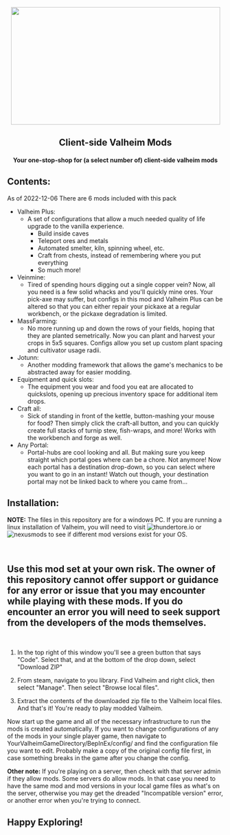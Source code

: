 <div id = "header" align="center">
  <img src="https://cdn.statically.io/img/guidefall.com/f=auto/wp-content/uploads/2021/02/vh22.jpg" width="487", height = "274"/>
  
  <h2>Client-side Valheim Mods</h2>
    <h4>Your one-stop-shop for (a select number of) client-side valheim mods</h4>
</div>

## Contents:
As of 2022-12-06 There are 6 mods included with this pack
- Valheim Plus:
  - A set of configurations that allow a much needed quality of life upgrade to the vanilla experience. 
    - Build inside caves
    - Teleport ores and metals
    - Automated smelter, kiln, spinning wheel, etc.
    - Craft from chests, instead of remembering where you put everything
    - So much more!
- Veinmine:
  - Tired of spending hours digging out a single copper vein? Now, all you need is a few solid whacks and you'll quickly mine ores. Your pick-axe may suffer, but configs in this mod and Valheim Plus can be altered so that you can either repair your pickaxe at a regular workbench, or the pickaxe degradation is limited.
- MassFarming:
  - No more running up and down the rows of your fields, hoping that they are planted semetrically. Now you can plant and harvest your crops in 5x5 squares. Configs allow you set up custom plant spacing and cultivator usage radii.
- Jotunn:
  - Another modding framework that allows the game's mechanics to be abstracted away for easier modding.
- Equipment and quick slots:
  - The equipment you wear and food you eat are allocated to quickslots, opening up precious inventory space for additional item drops.
- Craft all:
  - Sick of standing in front of the kettle, button-mashing your mouse for food? Then simply click the craft-all button, and you can quickly create full stacks of turnip stew, fish-wraps, and more! Works with the workbench and forge as well.
- Any Portal:
  - Portal-hubs are cool looking and all. But making sure you keep straight which portal goes where can be a chore. Not anymore! Now each portal has a destination drop-down, so you can select where you want to go in an instant! Watch out though, your destination portal may not be linked back to where you came from...

## Installation:
**NOTE:** The files in this repository are for a windows PC. If you are running a linux installation of Valheim, you will need to visit ![thundertore.io](https://thunderstore.io/) or ![nexusmods](https://www.nexusmods.com/) to see if different mod versions exist for your OS. 

<br>
<strong><h2>Use this mod set at your own risk. The owner of this repository cannot offer support or guidance for any error or issue that you may encounter while playing with these mods. If you do encounter an error you will need to seek support from the developers of the mods themselves.</h2></strong> 
<br>

1. In the top right of this window you'll see a green button that says "Code". Select that, and at the bottom of the drop down, select "Download ZIP"

2. From steam, navigate to you library. Find Valheim and right click, then select "Manage". Then select "Browse local files". 

3. Extract the contents of the downloaded zip file to the Valheim local files. And that's it! You're ready to play modded Valheim.

Now start up the game and all of the necessary infrastructure to run the mods is created automatically. If you want to change configurations of any of the mods in your single player game, then navigate to YourValheimGameDirectory/BepInEx/config/ and find the configuration file you want to edit. Probably make a copy of the original config file first, in case something breaks in the game after you change the config. 

**Other note:** If you're playing on a server, then check with that server admin if they allow mods. Some servers do allow mods. In that case you need to have the same mod and mod versions in your local game files as what's on the server, otherwise you may get the dreaded "Incompatible version" error, or another error when you're trying to connect. 

## Happy Exploring!
